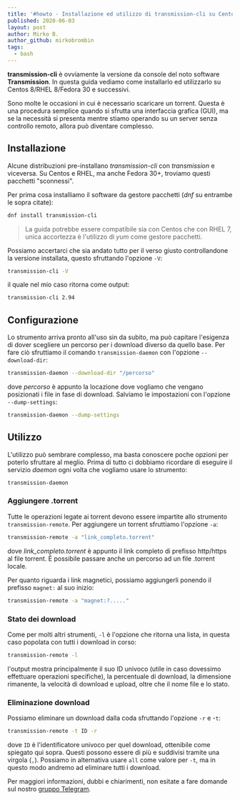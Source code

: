 ```yaml
---
title: '#howto - Installazione ed utilizzo di transmission-cli su Centos 8/RHEL 8/Fedora 30+'
published: 2020-06-03
layout: post
author: Mirko B.
author_github: mirkobrombin
tags:
  - bash
---
```

**transmission-cli** è ovviamente la versione da console del noto software **Transmission**. In questa guida vediamo come installarlo ed utilizzarlo su Centos 8/RHEL 8/Fedora 30 e successivi.

Sono molte le occasioni in cui è necessario scaricare un torrent. Questa è una procedura semplice quando si sfrutta una interfaccia grafica (GUI), ma se la necessità si presenta mentre stiamo operando su un server senza controllo remoto, allora può diventare complesso.

## Installazione
Alcune distribuzioni pre-installano *transmission-cli* con *transmission* e viceversa. Su Centos e RHEL, ma anche Fedora 30+, troviamo questi pacchetti "sconnessi".

Per prima cosa installiamo il software da gestore pacchetti (*dnf* su entrambe le sopra citate):

```bash
dnf install transmission-cli
```

> La guida potrebbe essere compatibile sia con Centos che con RHEL 7, unica accortezza è l'utilizzo di *yum* come gestore pacchetti.

Possiamo accertarci che sia andato tutto per il verso giusto controllandone la versione installata, questo sfruttando l'opzione `-V`:

```bash
transmission-cli -V
```

il quale nel mio caso ritorna come output:

```bash
transmission-cli 2.94
```

## Configurazione
Lo strumento arriva pronto all'uso sin da subito, ma può capitare l'esigenza di dover scegliere un percorso per i download diverso da quello base. Per fare ciò sfruttiamo il comando `transmission-daemon` con l'opzione `--download-dir`:

```bash
transmission-daemon --download-dir "/percorso"
```

dove *percorso* è appunto la locazione dove vogliamo che vengano posizionati i file in fase di download. Salviamo le impostazioni con l'opzione `--dump-settings`:

```bash
transmission-daemon --dump-settings
```

## Utilizzo
L'utilizzo può sembrare complesso, ma basta conoscere poche opzioni per poterlo sfruttare al meglio.
Prima di tutto ci dobbiamo ricordare di eseguire il servizio *daemon* ogni volta che vogliamo usare lo strumento:

```bash
transmission-daemon
```

### Aggiungere .torrent
Tutte le operazioni legate ai torrent devono essere impartite allo strumento `transmission-remote`. Per aggiungere un torrent sfruttiamo l'opzione `-a`:

```bash
transmission-remote -a "link_completo.torrent"
```

dove *link_completo.torrent* è appunto il link completo di prefisso http/https al file torrent. È possibile passare anche un percorso ad un file .torrent locale.

Per quanto riguarda i link magnetici, possiamo aggiungerli ponendo il prefisso `magnet:` al suo inizio:

```bash
transmission-remote -a "magnet:?....."
```

### Stato dei download
Come per molti altri strumenti, `-l` è l'opzione che ritorna una lista, in questa caso popolata con tutti i download in corso:

```bash
transmission-remote -l
```

l'output mostra principalmente il suo ID univoco (utile in caso dovessimo effettuare operazioni specifiche), la percentuale di download, la dimensione rimanente, la velocità di download e upload, oltre che il nome file e lo stato.

### Eliminazione download
Possiamo eliminare un download dalla coda sfruttando l'opzione `-r` e -`t`:

```bash
transmission-remote -t ID -r
```

dove `ID` è l'identificatore univoco per quel download, ottenibile come spiegato qui sopra. Questi possono essere di più e suddivisi tramite una virgola (`,`).
Possiamo in alternativa usare `all` come valore per `-t`, ma in questo modo andremo ad eliminare tutti i download.

Per maggiori informazioni, dubbi e chiarimenti, non esitate a fare domande sul nostro [gruppo Telegram](https://t.me/linuxpeople).